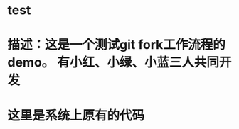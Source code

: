# test

描述：这是一个测试git fork工作流程的demo。
有小红、小绿、小蓝三人共同开发
===============================================================
这里是系统上原有的代码
===============================================================